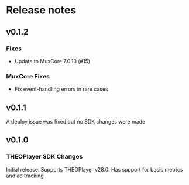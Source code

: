 # Release notes
## v0.1.2
### Fixes
* Update to MuxCore 7.0.10 (#15)
### MuxCore Fixes
* Fix event-handling errors in rare cases

## v0.1.1
A deploy issue was fixed but no SDK changes were made

## v0.1.0
### THEOPlayer SDK Changes
Initial release. Supports THEOPlayer v28.0. Has support for basic metrics and ad tracking 
